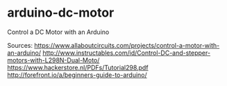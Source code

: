 # arduino-dc-motor
Control a DC Motor with an Arduino

Sources:
https://www.allaboutcircuits.com/projects/control-a-motor-with-an-arduino/
http://www.instructables.com/id/Control-DC-and-stepper-motors-with-L298N-Dual-Moto/
https://www.hackerstore.nl/PDFs/Tutorial298.pdf
http://forefront.io/a/beginners-guide-to-arduino/
